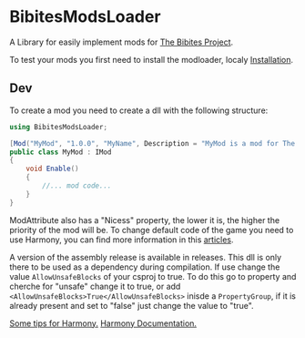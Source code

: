 # BibitesModsLoader

A Library for easily implement mods for [The Bibites Project](https://thebibites.itch.io/the-bibites).

To test your mods you first need to install the modloader, localy [Installation](https://github.com/warquys/BibitesModsLoader?tab=readme-ov-file#installation). 



## Dev

To create a mod you need to create a dll with the following structure:

```cs
using BibitesModsLoader;

[Mod("MyMod", "1.0.0", "MyName", Description = "MyMod is a mod for The Bibites Project")]
public class MyMod : IMod
{
	void Enable()
	{
		//... mod code...
	}
}
```

ModAttribute also has a "Nicess" property, the lower it is, the higher the priority of the mod will be.
To change default code of the game you need to use Harmony, you can find more information in this [articles](https://harmony.pardeike.net/articles/patching.html).
  
A version of the assembly release is available in releases. This dll is only there to be used as a dependency during compilation.
If use change the value `AllowUnsafeBlocks` of your csproj to true.
To do this go to property and cherche for "unsafe" change it to true, 
or add `<AllowUnsafeBlocks>True</AllowUnsafeBlocks>` inisde a `PropertyGroup`, 
if it is already present and set to "false" just change the value to "true".

[Some tips for Harmony.](https://github.com/warquys/BibitesModsLoader?tab=readme-ov-file#info-and-tips-for-harmony)
[Harmony Documentation.](https://harmony.pardeike.net/)